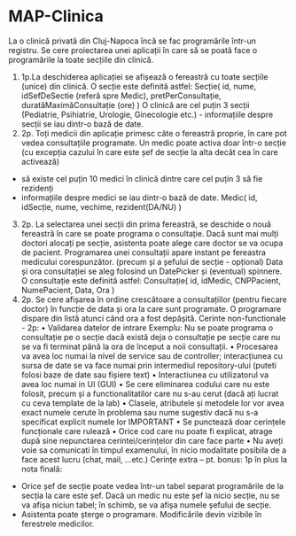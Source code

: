 # MAP-Clinica

La o clinică privată din Cluj-Napoca încă se fac programările într-un registru. Se cere proiectarea unei
aplicații în care să se poată face o programările la toate secțiile din clinică.
1. 1p.La deschiderea aplicației se afișează o fereastră cu toate secțiile (unice) din clinică. O
secție este definită astfel:
Secție(
id,
nume,
idSefDeSectie (referă spre Medic),
pretPerConsultație,
duratăMaximăConsultație (ore)
)
O clinică are cel puțin 3 secții (Pediatrie, Psihiatrie, Urologie, Ginecologie etc.) - informațiile
despre secții se iau dintr-o bază de date.
2. 2p. Toți medicii din aplicație primesc câte o fereastră proprie, în care pot vedea consultațiile
programate.
Un medic poate activa doar într-o secție (cu excepția cazului în care este șef de secție la alta
decât cea în care activează)
- să existe cel puțin 10 medici în clinică dintre care cel puțin 3 să fie rezidenți
- informațiile despre medici se iau dintr-o bază de date.
Medic(
id,
idSecție,
nume,
vechime,
rezident(DA/NU)
)
3. 2p. La selectarea unei secții din prima fereastră, se deschide o nouă fereastră în care se poate
programa o consultație. Dacă sunt mai mulți doctori alocați pe secție, asistenta poate alege
care doctor se va ocupa de pacient.
Programarea unei consultații apare instant pe fereastra medicului corespunzător. (precum și a
șefului de secție - opțional)
Data și ora consultației se aleg folosind un DatePicker și (eventual) spinnere.
O consultație este definită astfel:
Consultație(
id,
idMedic,
CNPPacient,
NumePacient,
Data,
Ora
)
4. 2p. Se cere afișarea în ordine crescătoare a consultațiilor (pentru fiecare doctor) în funcție de
data și ora la care sunt programate. O programare dispare din listă atunci când ora a fost
depășită.
Cerinte non-functionale - 2p:
• Validarea datelor de intrare
Exemplu: Nu se poate programa o consultație pe o secție dacă există deja o consultație pe secție care
nu se va fi terminat până la ora de început a noii consultații.
• Procesarea va avea loc numai la nivel de service sau de controller; interacțiunea cu sursa de date se
va face numai prin intermediul repository-ului (puteti folosi baze de date sau fișiere text)
• Interactiunea cu utilizatorul va avea loc numai in UI (GUI)
• Se cere eliminarea codului care nu este folosit, precum și a functionalitatilor care nu s-au cerut (dacă
ați lucrat cu ceva template de la lab)
• Clasele, atributele și metodele lor vor avea exact numele cerute în problema sau nume sugestiv dacă
nu s-a specificat explicit numele lor
IMPORTANT
• Se punctează doar cerințele funcționale care rulează
• Orice cod care nu poate fi explicat, atrage după sine nepunctarea cerintei/cerințelor din care face
parte
• Nu aveți voie sa comunicati în timpul examenului, în nicio modalitate posibila de a face acest lucru
(chat, mail, …etc.)
Cerințe extra – pt. bonus: 1p în plus la nota finală:
- Orice șef de secție poate vedea într-un tabel separat programările de la secția la care este șef.
Dacă un medic nu este șef la nicio secție, nu se va afișa niciun tabel; în schimb, se va afișa
numele șefului de secție.
- Asistenta poate șterge o programare. Modificările devin vizibile în ferestrele medicilor.
